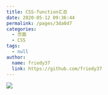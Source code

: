```yaml
---
title: CSS-function汇总
date: 2020-05-12 09:36:44
permalink: /pages/3da0d7
categories:
  - 页面
  - CSS
tags:
  - null
author:
  name: friedy37
  link: https://github.com/friedy37
---
```

![](https://jsd.cdn.zzko.cn/gh/friedy37/image_store/blog/20200512161232.jpg)
